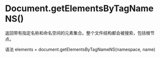 <!--
 * @Description: 
 * @Author: xlm
 * @Date: 2023-03-03 11:01:59
 * @LastEditTime: 2023-03-03 11:02:27
 * @LastEditors: xlm
-->
# Document.getElementsByTagNameNS()

返回带有指定名称和命名空间的元素集合。整个文件结构都会被搜索，包括根节点。

语法
elements = document.getElementsByTagNameNS(namespace, name)